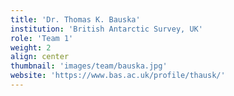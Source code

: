 ```yaml
---
title: 'Dr. Thomas K. Bauska'
institution: 'British Antarctic Survey, UK'
role: 'Team 1'
weight: 2
align: center
thumbnail: 'images/team/bauska.jpg'
website: 'https://www.bas.ac.uk/profile/thausk/'
---
```

